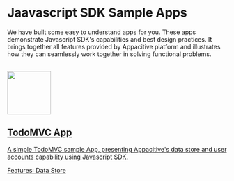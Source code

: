 ﻿# Jaavascript SDK Sample Apps

We have built some easy to understand apps for you. These apps demonstrate Javascript SDK's capabilities and best design practices. It brings together all features provided by Appacitive platform and illustrates how they can seamlessly work together in solving functional problems.

<br/>
<div class="container-fulid ptl pbl">
	<div class="row">
		<div class="col-md-6">
			<a class="sample-app-item" href="todo">
				<div class="col-md-3">
					<img src="/css/images/apps/movie-app.png" height="100" />
				</div>
				<div class="col-md-8">
					<h2> TodoMVC App</h2>
					<p class="mbs">A simple TodoMVC sample App, presenting Appacitive's data store and user accounts capability using Javascript SDK.</p>
					<p class="muted mbn">Features: Data Store</p>
				</div>
			</a>
		</div>
	</div>
</div>
